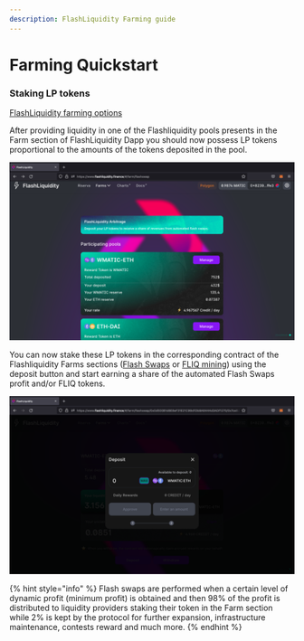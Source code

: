 ```yaml
---
description: FlashLiquidity Farming guide
---
```


# Farming Quickstart

### Staking LP tokens

[FlashLiquidity farming options](../fundamentals/farms/)

After providing liquidity in one of the Flashliquidity pools presents in the Farm section of FlashLiquidity Dapp you should now possess LP tokens proportional to the amounts of the tokens deposited in the pool.

![](../.gitbook/assets/9.png)

You can now stake these LP tokens in the corresponding contract of the Flashliquidity Farms sections ([Flash Swaps](../fundamentals/farms/flash-swaps-farms.md) or [FLIQ mining](../fundamentals/farms/fliq-farms.md)) using the deposit button and start earning a share of the automated Flash Swaps profit and/or FLIQ tokens.

![](../.gitbook/assets/7.png)

{% hint style="info" %}
Flash swaps are performed when a certain level of dynamic profit (minimum profit) is obtained and then 98% of the profit is distributed to liquidity providers staking their token in the Farm section while 2% is kept by the protocol for further expansion, infrastructure maintenance, contests reward and much more.
{% endhint %}
